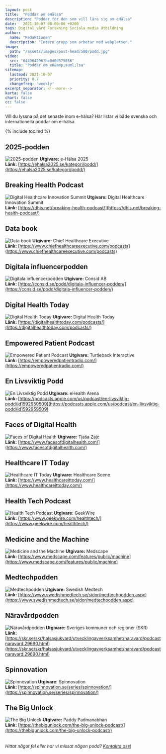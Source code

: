 ```yaml
---
layout: post
title:  "Poddar om eHälsa"
description: "Poddar för den som vill lära sig om eHälsa"
date:   2021-10-07 08:00:00 +0200
tags: Digital_vård Forskning Sociala_media Utbildning
author:
  name: "Redaktionen"
  description: "Intern grupp som arbetar med webplatsen."
image:
  path: "/assets/images/post-head/500/podd.jpg"
video:
  src: "644964296?h=0d0d575856"
  title: "Poddar om eH&amp;auml;lsa"
sitemap:
  lastmod: 2021-10-07
  priority: 0.7
  changefreq: 'weekly'
excerpt_separator: <!--more-->
karta: false
chart: false
cc: false
---
```


Vill du lyssna på det senaste inom e-hälsa? Här listar vi både svenska och internationella poddar om e-hälsa.

<!--more-->

{% include toc.md %}

## 2025-podden
![2025-podden](https://ehalsa2025.se/wp-content/uploads/2020/12/2025_podden-300x192.png)
**Utgivare:** e-Hälsa 2025 \
**Länk:** [https://ehalsa2025.se/kategori/podd/](https://ehalsa2025.se/kategori/podd/)

## Breaking Health Podcast
![Digital Healthcare Innovation Summit](https://is4-ssl.mzstatic.com/image/thumb/Podcasts115/v4/6b/2a/11/6b2a1132-a3a1-eef9-7ee6-d317db972317/mza_10458928773325536807.jpg/1200x630wp.png)
**Utgivare:** Digital Healthcare Innovation Summit \
**Länk:** [https://dhis.net/breaking-health-podcast/](https://dhis.net/breaking-health-podcast/)

## Data book
![Data book](https://is4-ssl.mzstatic.com/image/thumb/Podcasts115/v4/2f/f4/49/2ff449a8-c81a-7eb2-6bea-0204ffc20618/mza_17957022411911150351.png/1200x630wp.png)
**Utgivare:** Chief Healthcare Executive \
**Länk:** [https://www.chiefhealthcareexecutive.com/podcasts](https://www.chiefhealthcareexecutive.com/podcasts)

## Digitala influencerpodden
![Digitala influencerpodden](https://is5-ssl.mzstatic.com/image/thumb/Podcasts114/v4/a7/3a/3e/a73a3e9c-fdcb-bd73-7918-923b62b4de9e/mza_4650535653901688191.jpg/1200x630wp.png)
**Utgivare:** Consid AB \
**Länk:** [https://consid.se/podd/digitala-influencer-podden/](https://consid.se/podd/digitala-influencer-podden/)

## Digital Health Today
![Digital Health Today](https://digitalhealthtoday.com/wp-content/uploads/2020/11/DHT-Yoast-Default-Image-e1605887400717.png)
**Utgivare:** Digital Health Today \
**Länk:** [https://digitalhealthtoday.com/podcasts/](https://digitalhealthtoday.com/podcasts/)

## Empowered Patient Podcast
![Empowered Patient Podcast](https://is5-ssl.mzstatic.com/image/thumb/Podcasts115/v4/77/95/56/77955653-586c-d0bb-7a32-a9a9a6603d59/mza_15500523900534795002.jpg/1200x630wp.png)
**Utgivare:** Turtleback Interactive \
**Länk:** [https://empoweredpatientradio.com/](https://empoweredpatientradio.com/)

## En Livsviktig Podd
![En Livsviktig Podd](https://is4-ssl.mzstatic.com/image/thumb/Podcasts116/v4/ce/ca/a7/cecaa705-ceb4-cabc-fb3e-7748c7da8ccf/mza_12239558619358533680.png/1200x630wp.png)
**Utgivare:** eHealth Arena \
**Länk:** [https://podcasts.apple.com/us/podcast/en-livsviktig-podd/id1592959509](https://podcasts.apple.com/us/podcast/en-livsviktig-podd/id1592959509)

## Faces of Digital Health
![Faces of Digital Health](https://is3-ssl.mzstatic.com/image/thumb/Podcasts125/v4/43/8d/8a/438d8afc-8c68-23fe-524f-a7b5b38c4968/mza_1123211292233731078.jpeg/1200x630wp.png)
**Utgivare:** Tjaša Zajc \
**Länk:** [https://www.facesofdigitalhealth.com/](https://www.facesofdigitalhealth.com/)

## Healthcare IT Today
![Healthcare IT Today](https://is5-ssl.mzstatic.com/image/thumb/Podcasts114/v4/84/69/6c/84696c75-77ca-f4a9-3b97-edefcff5899a/mza_13011877895138958017.jpg/1200x630wp.png)
**Utgivare:** Healthcare Scene \
**Länk:** [https://www.healthcareittoday.com/](https://www.healthcareittoday.com/)

## Health Tech Podcast
![Health Tech Podcast](https://is1-ssl.mzstatic.com/image/thumb/Podcasts115/v4/c5/e8/06/c5e80631-347b-e40a-7124-843ab8c62e8b/mza_4861105677031319985.jpg/1200x630wp.png)
**Utgivare:** GeekWire \
**Länk:** [https://www.geekwire.com/healthtech/](https://www.geekwire.com/healthtech/)

## Medicine and the Machine
![Medicine and the Machine](https://is4-ssl.mzstatic.com/image/thumb/Podcasts113/v4/d3/4f/45/d34f4584-b72f-3f67-de5e-862b8d9699d1/mza_4583374504107295669.jpg/1200x630wp.png)
**Utgivare:** Medscape \
**Länk:** [https://www.medscape.com/features/public/machine](https://www.medscape.com/features/public/machine)

## Medtechpodden
![Medtechpodden](https://is5-ssl.mzstatic.com/image/thumb/Podcasts125/v4/e3/88/bd/e388bd93-dbe7-16dd-f90f-435d1cbc1d2d/mza_11098946648111094480.jpg/1200x630wp.png)
**Utgivare:** Swedish Medtech \
**Länk:** [https://www.swedishmedtech.se/sidor/medtechpodden.aspx](https://www.swedishmedtech.se/sidor/medtechpodden.aspx)

## Näravårdpodden
![Näravårdpodden](https://is1-ssl.mzstatic.com/image/thumb/Podcasts124/v4/38/46/ec/3846ecb6-6e31-c2a0-3f27-c57ffcdb96f7/mza_11130756247404823101.jpg/1200x630wp.png)
**Utgivare:** Sveriges kommuner och regioner (SKR) \
**Länk:** [https://skr.se/skr/halsasjukvard/utvecklingavverksamhet/naravard/podcastnaravard.29690.html](https://skr.se/skr/halsasjukvard/utvecklingavverksamhet/naravard/podcastnaravard.29690.html)

## Spinnovation
![Spinnovation](https://is5-ssl.mzstatic.com/image/thumb/Podcasts114/v4/f5/a1/0e/f5a10eef-f26d-5e47-79ca-fc7a8d4187a8/mza_13529052310017564820.png/1200x630wp.png)
**Utgivare:** Spinnovation \
**Länk:** [https://spinnovation.se/series/spinnovation/](https://spinnovation.se/series/spinnovation/)

## The Big Unlock
![The Big Unlock](https://is5-ssl.mzstatic.com/image/thumb/Podcasts115/v4/28/c8/94/28c89440-0fe3-9e12-6ee7-22ab76f8083a/mza_14394644370988519773.png/1200x630wp.png)
**Utgivare:** Paddy Padmanabhan \
**Länk:** [https://thebigunlock.com/the-big-unlock-podcast/](https://thebigunlock.com/the-big-unlock-podcast/)
<br/>
<br/>
<br/>
_Hittat något fel eller har vi missat någon podd? [Kontakta oss!](/index.html#form-message)_
